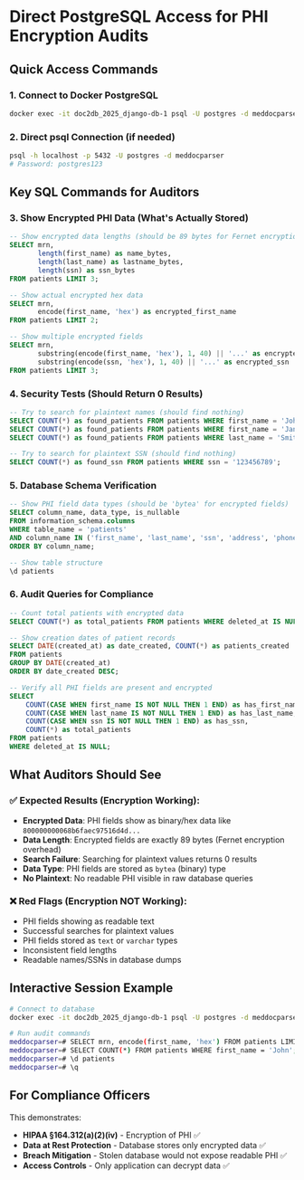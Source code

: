 # Direct PostgreSQL Access for PHI Encryption Audits

## Quick Access Commands

### 1. Connect to Docker PostgreSQL
```bash
docker exec -it doc2db_2025_django-db-1 psql -U postgres -d meddocparser
```

### 2. Direct psql Connection (if needed)
```bash
psql -h localhost -p 5432 -U postgres -d meddocparser
# Password: postgres123
```

## Key SQL Commands for Auditors

### 3. Show Encrypted PHI Data (What's Actually Stored)
```sql
-- Show encrypted data lengths (should be 89 bytes for Fernet encryption)
SELECT mrn, 
       length(first_name) as name_bytes, 
       length(last_name) as lastname_bytes, 
       length(ssn) as ssn_bytes 
FROM patients LIMIT 3;

-- Show actual encrypted hex data 
SELECT mrn, 
       encode(first_name, 'hex') as encrypted_first_name
FROM patients LIMIT 2;

-- Show multiple encrypted fields
SELECT mrn,
       substring(encode(first_name, 'hex'), 1, 40) || '...' as encrypted_name,
       substring(encode(ssn, 'hex'), 1, 40) || '...' as encrypted_ssn
FROM patients LIMIT 3;
```

### 4. Security Tests (Should Return 0 Results)
```sql
-- Try to search for plaintext names (should find nothing)
SELECT COUNT(*) as found_patients FROM patients WHERE first_name = 'John';
SELECT COUNT(*) as found_patients FROM patients WHERE first_name = 'Jane';
SELECT COUNT(*) as found_patients FROM patients WHERE last_name = 'Smith';

-- Try to search for plaintext SSN (should find nothing)
SELECT COUNT(*) as found_ssn FROM patients WHERE ssn = '123456789';
```

### 5. Database Schema Verification
```sql
-- Show PHI field data types (should be 'bytea' for encrypted fields)
SELECT column_name, data_type, is_nullable
FROM information_schema.columns 
WHERE table_name = 'patients' 
AND column_name IN ('first_name', 'last_name', 'ssn', 'address', 'phone', 'email')
ORDER BY column_name;

-- Show table structure
\d patients
```

### 6. Audit Queries for Compliance
```sql
-- Count total patients with encrypted data
SELECT COUNT(*) as total_patients FROM patients WHERE deleted_at IS NULL;

-- Show creation dates of patient records
SELECT DATE(created_at) as date_created, COUNT(*) as patients_created
FROM patients 
GROUP BY DATE(created_at) 
ORDER BY date_created DESC;

-- Verify all PHI fields are present and encrypted
SELECT 
    COUNT(CASE WHEN first_name IS NOT NULL THEN 1 END) as has_first_name,
    COUNT(CASE WHEN last_name IS NOT NULL THEN 1 END) as has_last_name,
    COUNT(CASE WHEN ssn IS NOT NULL THEN 1 END) as has_ssn,
    COUNT(*) as total_patients
FROM patients 
WHERE deleted_at IS NULL;
```

## What Auditors Should See

### ✅ Expected Results (Encryption Working):
- **Encrypted Data**: PHI fields show as binary/hex data like `800000000068b6faec97516d4d...`
- **Data Length**: Encrypted fields are exactly 89 bytes (Fernet encryption overhead)
- **Search Failure**: Searching for plaintext values returns 0 results
- **Data Type**: PHI fields are stored as `bytea` (binary) type
- **No Plaintext**: No readable PHI visible in raw database queries

### ❌ Red Flags (Encryption NOT Working):
- PHI fields showing as readable text
- Successful searches for plaintext values
- PHI fields stored as `text` or `varchar` types
- Inconsistent field lengths
- Readable names/SSNs in database dumps

## Interactive Session Example

```bash
# Connect to database
docker exec -it doc2db_2025_django-db-1 psql -U postgres -d meddocparser

# Run audit commands
meddocparser=# SELECT mrn, encode(first_name, 'hex') FROM patients LIMIT 1;
meddocparser=# SELECT COUNT(*) FROM patients WHERE first_name = 'John';
meddocparser=# \d patients
meddocparser=# \q
```

## For Compliance Officers

This demonstrates:
- **HIPAA §164.312(a)(2)(iv)** - Encryption of PHI ✅
- **Data at Rest Protection** - Database stores only encrypted data ✅  
- **Breach Mitigation** - Stolen database would not expose readable PHI ✅
- **Access Controls** - Only application can decrypt data ✅
